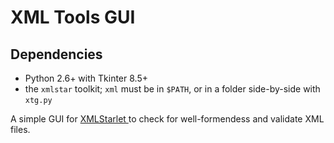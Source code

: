XML Tools GUI
=============

Dependencies
------------
- Python 2.6+ with Tkinter 8.5+
- the `xmlstar` toolkit; `xml` must be in `$PATH`, or in a folder side-by-side with `xtg.py`

A simple GUI for [ XMLStarlet ](http://xmlstar.sourceforge.net) to check for
well-formendess and validate XML files.

